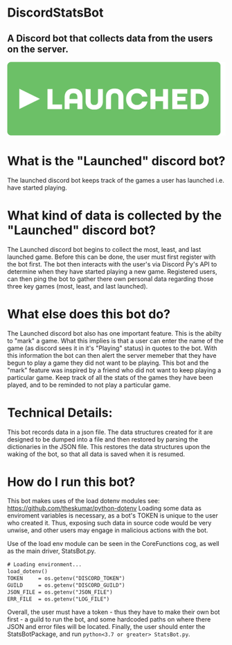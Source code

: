 # DiscordStatsBot
## A Discord bot that collects data from the users on the server.

![Launched Banner](https://github.com/marianogutierrez/DiscordStatsBot/blob/main/LaunchedBanner.png)

# What is the "Launched" discord bot?
The launched discord bot keeps track of the games a user has launched i.e. have started playing. 

# What kind of data is collected by the "Launched" discord bot? 
The Launched discord bot begins to collect the most, least, and last launched game. Before this can be done, the user must first register with the bot first. The bot then interacts with the user's via Discord Py's API to determine when they have started playing a new game. Registered users, can then ping the bot to gather there own personal data regarding those three key games (most, least, and last launched).

# What else does this bot do?
The Launched discord bot also has one important feature. This is the abilty to "mark" a game. What this implies is that a user can enter the name of the game (as discord sees it in it's "Playing" status) in quotes to the bot. With this information the bot can then alert the server memeber that they have begun to play a game they did not want to be playing. This bot and the "mark" feature was inspired by a friend who did not want to keep playing a particular game. Keep track of all the stats of the games they have been played, and to be reminded to not play a particular game.

# Technical Details:
This bot records data in a json file. The data structures created for it are designed to be dumped into a file and then restored by parsing the dictionaries in the JSON file. This restores the data structures upon the waking of the bot, so that all data is saved when it is resumed.

# How do I run this bot? 
This bot makes uses of the load dotenv modules see: https://github.com/theskumar/python-dotenv
Loading some data as enviroment variables is necessary, as a bot's TOKEN is unique to the user who created it. Thus, exposing such data in source code would be very unwise, and other users may engage in malicious actions with the bot.

Use of the load env module can be seen in the CoreFunctions cog, as well as the main driver, StatsBot.py.

```
# Loading environment...
load_dotenv()
TOKEN     = os.getenv("DISCORD_TOKEN")
GUILD     = os.getenv("DISCORD_GUILD")
JSON_FILE = os.getenv("JSON_FILE")
ERR_FILE  = os.getenv("LOG_FILE")
```

Overall, the user must have a token - thus they have to make their own bot first - a guild to run the bot, and some hardcoded paths on where there JSON and error files will be located.
Finally, the user should enter the StatsBotPackage, and run `python<3.7 or greater> StatsBot.py`.
